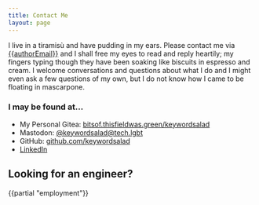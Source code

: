 ```yaml
---
title: Contact Me
layout: page
---
```

I live in a tiramisù and have pudding in my ears. Please contact me via [{{authorEmail}}](mailto:{{authorEmail}}) and I shall free my eyes to read and reply heartily; my fingers typing though they have been soaking like biscuits in espresso and cream. I welcome conversations and questions about what I do and I might even ask a few questions of my own, but I do not know how I came to be floating in mascarpone.

<h3>I may be found at...</h3>

* My Personal Gitea: [bitsof.thisfieldwas.green/keywordsalad](https://bitsof.thisfieldwas.green/keywordsalad)
* Mastodon: [@keywordsalad@tech.lgbt](https://tech.lgbt/@keywordsalad)
* GitHub: [github.com/keywordsalad](https://github.com/keywordsalad)
* [LinkedIn](https://linkedin.com/in/loganmcgrath)

<h2>Looking for an engineer?</h2>
{{partial "employment"}}
